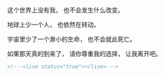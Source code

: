 这个世界上没有我，
也不会发生什么改变。

地球上少一个人，
也依然在转动。

宇宙里少了一个渺小的生命，
也不会就此死亡。

如果那天真的到来了，
请你尊重我的选择，
让我离开吧。

```HTML
<!---<live status="true"></live>--->
```
